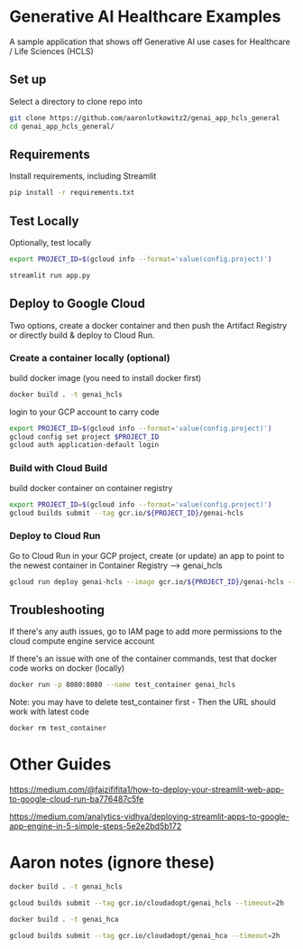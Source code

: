 # Generative AI Healthcare Examples

A sample application that shows off Generative AI use cases for Healthcare / Life Sciences (HCLS)

## Set up 

Select a directory to clone repo into

```bash
git clone https://github.com/aaronlutkowitz2/genai_app_hcls_general 
cd genai_app_hcls_general/
```

## Requirements

Install requirements, including Streamlit

```bash
pip install -r requirements.txt
```

## Test Locally

Optionally, test locally

```bash
export PROJECT_ID=$(gcloud info --format='value(config.project)')

streamlit run app.py 
```


## Deploy to Google Cloud

Two options, create a docker container and then push the Artifact Registry or directly build & deploy to Cloud Run.

### Create a container locally (optional)

build docker image (you need to install docker first)
```bash
docker build . -t genai_hcls 
```

login to your GCP account to carry code

```bash
export PROJECT_ID=$(gcloud info --format='value(config.project)')
gcloud config set project $PROJECT_ID
gcloud auth application-default login 
```

### Build with Cloud Build

build docker container on container registry

```bash
export PROJECT_ID=$(gcloud info --format='value(config.project)')
gcloud builds submit --tag gcr.io/${PROJECT_ID}/genai-hcls
```

###  Deploy to Cloud Run

Go to Cloud Run in your GCP project, create (or update) an app to point to the newest container in Container Registry --> genai_hcls

```bash
gcloud run deploy genai-hcls --image gcr.io/${PROJECT_ID}/genai-hcls --allow-unauthenticated
```


## Troubleshooting

If there's any auth issues, go to IAM page to add more permissions to the cloud compute engine service account

If there's an issue with one of the container commands, test that docker code works on docker (locally) 

```bash
docker run -p 8080:8080 --name test_container genai_hcls
```

Note: you may have to delete test_container first - Then the URL should work with latest code

```bash
docker rm test_container
```

# Other Guides
https://medium.com/@faizififita1/how-to-deploy-your-streamlit-web-app-to-google-cloud-run-ba776487c5fe

https://medium.com/analytics-vidhya/deploying-streamlit-apps-to-google-app-engine-in-5-simple-steps-5e2e2bd5b172

# Aaron notes (ignore these)
```bash
docker build . -t genai_hcls
```

```bash
gcloud builds submit --tag gcr.io/cloudadopt/genai_hcls --timeout=2h
```

```bash
docker build . -t genai_hca
```

```bash
gcloud builds submit --tag gcr.io/cloudadopt/genai_hca --timeout=2h 
```